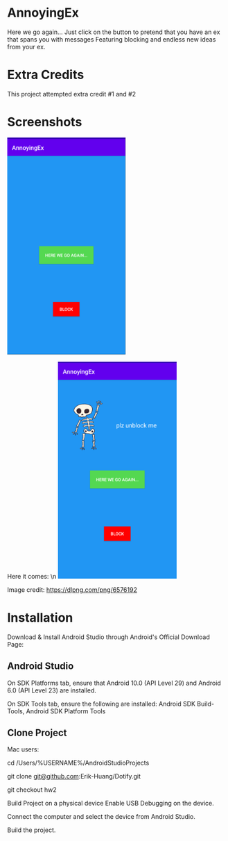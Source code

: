 # AnnoyingEx
Here we go again... Just click on the button to pretend that you have an ex that spans you with messages
Featuring blocking and endless new ideas from your ex.

# Extra Credits
This project attempted extra credit #1 and #2

# Screenshots

<img src="./screenshot1.png" alt="Screenshot of the default screen" height="500" />

Here it comes: \n
<img src="./screenshot2.png" alt="Screenshot of the default screen" height="500" />

Image credit: https://dlpng.com/png/6576192
# Installation
Download & Install Android Studio through Android's Official Download Page:

## Android Studio

On SDK Platforms tab, ensure that Android 10.0 (API Level 29) and Android 6.0 (API Level 23) are installed.

On SDK Tools tab, ensure the following are installed: Android SDK Build-Tools, Android SDK Platform Tools

## Clone Project
Mac users:

cd /Users/%USERNAME%/AndroidStudioProjects

git clone git@github.com:Erik-Huang/Dotify.git

git checkout hw2

Build Project on a physical device
Enable USB Debugging on the device.

Connect the computer and select the device from Android Studio.

Build the project.

